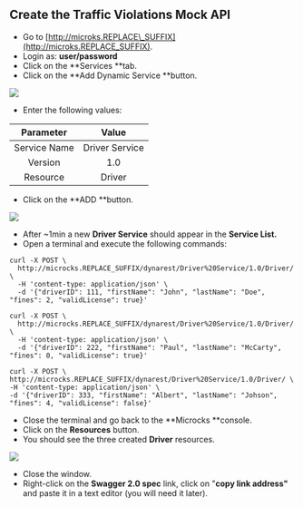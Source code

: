 ## Create the Traffic Violations Mock API

* Go to [http://microks.REPLACE\_SUFFIX](http://microks.REPLACE_SUFFIX).
* Login as: **user/password**
* Click on the **Services **tab.
* Click on the **Add Dynamic Service **button.

![](/images/microcks-new-service.png)

* Enter the following values:

| Parameter | Value |
| :---: | :---: |
| Service Name | Driver Service |
| Version | 1.0 |
| Resource | Driver |

* Click on the **ADD **button.

![](/images/microcks-add-dyn-service.png)

* After ~1min a new **Driver Service** should appear in the **Service List.**
* Open a terminal and execute the following commands:

```
curl -X POST \
  http://microcks.REPLACE_SUFFIX/dynarest/Driver%20Service/1.0/Driver/ \
  -H 'content-type: application/json' \
  -d '{"driverID": 111, "firstName": "John", "lastName": "Doe", "fines": 2, "validLicense": true}'

curl -X POST \
  http://microcks.REPLACE_SUFFIX/dynarest/Driver%20Service/1.0/Driver/ \
  -H 'content-type: application/json' \
  -d '{"driverID": 222, "firstName": "Paul", "lastName": "McCarty", "fines": 0, "validLicense": true}'

curl -X POST \
http://microcks.REPLACE_SUFFIX/dynarest/Driver%20Service/1.0/Driver/ \
-H 'content-type: application/json' \
-d '{"driverID": 333, "firstName": "Albert", "lastName": "Johson", "fines": 4, "validLicense": false}'
```

* Close the terminal and go back to the **Microcks **console.
* Click on the **Resources** button.
* You should see the three created **Driver** resources.

![](/images/microcks-resources.png)

* Close the window.
* Right-click on the **Swagger 2.0 spec** link, click on "**copy link address"** and paste it in a text editor \(you will need it later\).



